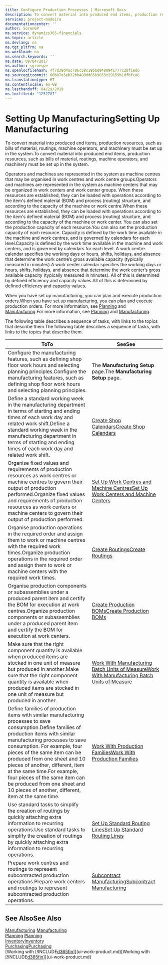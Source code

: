 ```yaml
---
title: Configure Production Processes | Microsoft Docs
description: To convert material into produced end items, production resources, such as bills of material, routings, machine operators, and machinery must be set up in the system.
services: project-madeira
documentationcenter: ''
author: SorenGP
ms.service: dynamics365-financials
ms.topic: article
ms.devlang: na
ms.tgt_pltfrm: na
ms.workload: na
ms.search.keywords: ''
ms.date: 09/04/2017
ms.author: sgroespe
ms.openlocfilehash: 4f7d38d4ac786c58c19bad8480941777c2bf1ed6
ms.sourcegitcommit: 60b87e5eb32bb408dd65b9855c29159b1dfbfca8
ms.translationtype: HT
ms.contentlocale: en-GB
ms.lasthandoff: 04/29/2019
ms.locfileid: "1252787"
---
```

# <a name="setting-up-manufacturing"></a><span data-ttu-id="543fe-103">Setting Up Manufacturing</span><span class="sxs-lookup"><span data-stu-id="543fe-103">Setting Up Manufacturing</span></span>
<span data-ttu-id="543fe-104">To convert material into produced end items, production resources, such as bills of material, routings, machine operators, and machinery must be set up in the system.</span><span class="sxs-lookup"><span data-stu-id="543fe-104">To convert material into produced end items, production resources, such as bills of material, routings, machine operators, and machinery must be set up in the system.</span></span>

<span data-ttu-id="543fe-105">Operators and machines are represented in the system as machine centres that may be organised in work centres and work centre groups.</span><span class="sxs-lookup"><span data-stu-id="543fe-105">Operators and machines are represented in the system as machine centers that may be organized in work centers and work center groups.</span></span> <span data-ttu-id="543fe-106">When these resources are established, they can be loaded with operations according to the item's defined material (BOM) and process (routing) structure, and according to the capacity of the machine or work centre.</span><span class="sxs-lookup"><span data-stu-id="543fe-106">When these resources are established, they can be loaded with operations according to the item's defined material (BOM) and process (routing) structure, and according to the capacity of the machine or work center.</span></span> <span data-ttu-id="543fe-107">You can also set the production capacity of each resource.</span><span class="sxs-lookup"><span data-stu-id="543fe-107">You can also set the production capacity of each resource.</span></span> <span data-ttu-id="543fe-108">Capacity is defined by the work time available in the machine and work centres, and is governed by calendars for each level.</span><span class="sxs-lookup"><span data-stu-id="543fe-108">Capacity is defined by the work time available in the machine and work centers, and is governed by calendars for each level.</span></span> <span data-ttu-id="543fe-109">A work centre calendar specifies the working days or hours, shifts, holidays, and absence that determine the work centre’s gross available capacity (typically measured in minutes).</span><span class="sxs-lookup"><span data-stu-id="543fe-109">A work center calendar specifies the working days or hours, shifts, holidays, and absence that determine the work center’s gross available capacity (typically measured in minutes).</span></span> <span data-ttu-id="543fe-110">All of this is determined by defined efficiency and capacity values.</span><span class="sxs-lookup"><span data-stu-id="543fe-110">All of this is determined by defined efficiency and capacity values.</span></span>  

<span data-ttu-id="543fe-111">When you have set up manufacturing, you can plan and execute production orders.</span><span class="sxs-lookup"><span data-stu-id="543fe-111">When you have set up manufacturing, you can plan and execute production orders.</span></span> <span data-ttu-id="543fe-112">For more information, see [Planning](production-planning.md) and [Manufacturing](production-manage-manufacturing.md).</span><span class="sxs-lookup"><span data-stu-id="543fe-112">For more information, see [Planning](production-planning.md) and [Manufacturing](production-manage-manufacturing.md).</span></span>  

 <span data-ttu-id="543fe-113">The following table describes a sequence of tasks, with links to the topics that describe them.</span><span class="sxs-lookup"><span data-stu-id="543fe-113">The following table describes a sequence of tasks, with links to the topics that describe them.</span></span>   

|<span data-ttu-id="543fe-114">**To**</span><span class="sxs-lookup"><span data-stu-id="543fe-114">**To**</span></span>|<span data-ttu-id="543fe-115">**See**</span><span class="sxs-lookup"><span data-stu-id="543fe-115">**See**</span></span>|  
|------------|-------------|  
|<span data-ttu-id="543fe-116">Configure the manufacturing features, such as defining shop floor work hours and selecting planning principles.</span><span class="sxs-lookup"><span data-stu-id="543fe-116">Configure the manufacturing features, such as defining shop floor work hours and selecting planning principles.</span></span>|<span data-ttu-id="543fe-117">The **Manufacturing Setup** page.</span><span class="sxs-lookup"><span data-stu-id="543fe-117">The **Manufacturing Setup** page.</span></span>|  
|<span data-ttu-id="543fe-118">Define a standard working week in the manufacturing department in terms of starting and ending times of each work day and related work shift.</span><span class="sxs-lookup"><span data-stu-id="543fe-118">Define a standard working week in the manufacturing department in terms of starting and ending times of each work day and related work shift.</span></span>|[<span data-ttu-id="543fe-119">Create Shop Calendars</span><span class="sxs-lookup"><span data-stu-id="543fe-119">Create Shop Calendars</span></span>](production-how-to-create-work-center-calendars.md)|  
|<span data-ttu-id="543fe-120">Organise fixed values and requirements of production resources as work centres or machine centres to govern their output of production performed.</span><span class="sxs-lookup"><span data-stu-id="543fe-120">Organize fixed values and requirements of production resources as work centers or machine centers to govern their output of production performed.</span></span>|[<span data-ttu-id="543fe-121">Set Up Work Centres and Machine Centres</span><span class="sxs-lookup"><span data-stu-id="543fe-121">Set Up Work Centers and Machine Centers</span></span>](production-how-to-set-up-work-and-machine-centers.md)|
|<span data-ttu-id="543fe-122">Organise production operations in the required order and assign them to work or machine centres with the required work times.</span><span class="sxs-lookup"><span data-stu-id="543fe-122">Organize production operations in the required order and assign them to work or machine centers with the required work times.</span></span>|[<span data-ttu-id="543fe-123">Create Routings</span><span class="sxs-lookup"><span data-stu-id="543fe-123">Create Routings</span></span>](production-how-to-create-routings.md)|
|<span data-ttu-id="543fe-124">Organise production components or subassemblies under a produced parent item and certify the BOM for execution at work centres.</span><span class="sxs-lookup"><span data-stu-id="543fe-124">Organize production components or subassemblies under a produced parent item and certify the BOM for execution at work centers.</span></span>|[<span data-ttu-id="543fe-125">Create Production BOMs</span><span class="sxs-lookup"><span data-stu-id="543fe-125">Create Production BOMs</span></span>](production-how-to-create-production-boms.md)|
|<span data-ttu-id="543fe-126">Make sure that the right component quantity is available when produced items are stocked in one unit of measure but produced in another.</span><span class="sxs-lookup"><span data-stu-id="543fe-126">Make sure that the right component quantity is available when produced items are stocked in one unit of measure but produced in another.</span></span>|[<span data-ttu-id="543fe-127">Work With Manufacturing Batch Units of Measure</span><span class="sxs-lookup"><span data-stu-id="543fe-127">Work With Manufacturing Batch Units of Measure</span></span>](production-how-to-use-the-manufacturing-batch-unit-of-measure.md)|  
|<span data-ttu-id="543fe-128">Define families of production items with similar manufacturing processes to save consumption.</span><span class="sxs-lookup"><span data-stu-id="543fe-128">Define families of production items with similar manufacturing processes to save consumption.</span></span> <span data-ttu-id="543fe-129">For example, four pieces of the same item can be produced from one sheet and 10 pieces of another, different, item at the same time.</span><span class="sxs-lookup"><span data-stu-id="543fe-129">For example, four pieces of the same item can be produced from one sheet and 10 pieces of another, different, item at the same time.</span></span>|[<span data-ttu-id="543fe-130">Work With Production Families</span><span class="sxs-lookup"><span data-stu-id="543fe-130">Work With Production Families</span></span>](production-how-work-family.md)|
|<span data-ttu-id="543fe-131">Use standard tasks to simplify the creation of routings by quickly attaching extra information to recurring operations.</span><span class="sxs-lookup"><span data-stu-id="543fe-131">Use standard tasks to simplify the creation of routings by quickly attaching extra information to recurring operations.</span></span>|[<span data-ttu-id="543fe-132">Set Up Standard Routing Lines</span><span class="sxs-lookup"><span data-stu-id="543fe-132">Set Up Standard Routing Lines</span></span>](production-how-set-up-standard-routing-lines.md)|  
|<span data-ttu-id="543fe-133">Prepare work centres and routings to represent subcontracted production operations.</span><span class="sxs-lookup"><span data-stu-id="543fe-133">Prepare work centers and routings to represent subcontracted production operations.</span></span>|[<span data-ttu-id="543fe-134">Subcontract Manufacturing</span><span class="sxs-lookup"><span data-stu-id="543fe-134">Subcontract Manufacturing</span></span>](production-how-to-subcontract-manufacturing.md)|  

## <a name="see-also"></a><span data-ttu-id="543fe-135">See Also</span><span class="sxs-lookup"><span data-stu-id="543fe-135">See Also</span></span>
<span data-ttu-id="543fe-136">[Manufacturing](production-manage-manufacturing.md)  </span><span class="sxs-lookup"><span data-stu-id="543fe-136">[Manufacturing](production-manage-manufacturing.md)  </span></span>  
<span data-ttu-id="543fe-137">[Planning](production-planning.md) </span><span class="sxs-lookup"><span data-stu-id="543fe-137">[Planning](production-planning.md) </span></span>  
[<span data-ttu-id="543fe-138">Inventory</span><span class="sxs-lookup"><span data-stu-id="543fe-138">Inventory</span></span>](inventory-manage-inventory.md)  
[<span data-ttu-id="543fe-139">Purchasing</span><span class="sxs-lookup"><span data-stu-id="543fe-139">Purchasing</span></span>](purchasing-manage-purchasing.md)  
<span data-ttu-id="543fe-140">[Working with [!INCLUDE[d365fin](includes/d365fin_md.md)]](ui-work-product.md)</span><span class="sxs-lookup"><span data-stu-id="543fe-140">[Working with [!INCLUDE[d365fin](includes/d365fin_md.md)]](ui-work-product.md)</span></span>
